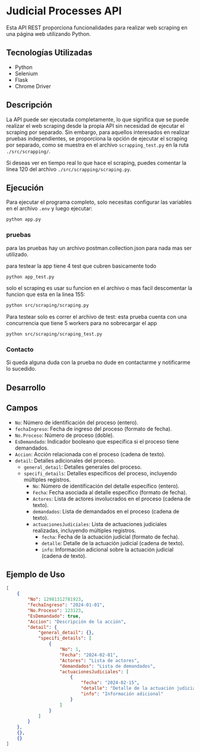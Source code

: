 # Judicial Processes API

Esta API REST proporciona funcionalidades para realizar web scraping en una página web utilizando Python.

## Tecnologías Utilizadas

- Python
- Selenium
- Flask
- Chrome Driver

## Descripción

La API puede ser ejecutada completamente, lo que significa que se puede realizar el web scraping desde la propia API sin necesidad de ejecutar el scraping por separado. Sin embargo, para aquellos interesados en realizar pruebas independientes, se proporciona la opción de ejecutar el scraping por separado, como se muestra en el archivo `scrapping_test.py` en la ruta `./src/scrapping/`.

Si deseas ver en tiempo real lo que hace el scraping, puedes comentar la línea 120 del archivo `./src/scrapping/scraping.py`.

## Ejecución

Para ejecutar el programa completo, solo necesitas configurar las variables en el archivo `.env` y luego ejecutar:

```sh
python app.py
```
### pruebas
para las pruebas hay un archivo postman.collection.json para nada mas ser utilizado.

para testear la app tiene 4 test que cubren basicamente todo
```sh
python app_test.py
```

solo el scraping es usar su funcion en el archivo o mas facil descomentar la funcion que esta en la linea 155:
```sh
python src/scraping/scraping.py
```

Para testear solo es correr el archivo de test:
esta prueba cuenta con una concurrencia que tiene 5 workers para no sobrecargar el app
```sh
python src/scraping/scraping_test.py
```

### Contacto
Si queda alguna duda con la prueba no dude en contactarme y notificarme lo sucedido.

## Desarrollo

## Campos

- `No`: Número de identificación del proceso (entero).
- `fechaIngreso`: Fecha de ingreso del proceso (formato de fecha).
- `No.Proceso`: Número de proceso (doble).
- `EsDemandado`: Indicador booleano que especifica si el proceso tiene demandados.
- `Accion`: Acción relacionada con el proceso (cadena de texto).
- `detail`: Detalles adicionales del proceso.
  - `general_detail`: Detalles generales del proceso.
  - `specifi_details`: Detalles específicos del proceso, incluyendo múltiples registros.
    - `No`: Número de identificación del detalle específico (entero).
    - `Fecha`: Fecha asociada al detalle específico (formato de fecha).
    - `Actores`: Lista de actores involucrados en el proceso (cadena de texto).
    - `demandados`: Lista de demandados en el proceso (cadena de texto).
    - `actuacionesJudiciales`: Lista de actuaciones judiciales realizadas, incluyendo múltiples registros.
      - `fecha`: Fecha de la actuación judicial (formato de fecha).
      - `detalle`: Detalle de la actuación judicial (cadena de texto).
      - `info`: Información adicional sobre la actuación judicial (cadena de texto).

## Ejemplo de Uso

```json
[
	{
		"No": 12981312781923,
		"fechaIngreso": "2024-01-01",
		"No.Proceso": 123123,
		"EsDemandado": true,
		"Accion": "Descripción de la acción",
		"detail": {
			"general_detail": {},
			"specifi_details": [
				{
					"No": 1,
					"Fecha": "2024-02-01",
					"Actores": "Lista de actores",
					"demandados": "Lista de demandados",
					"actuacionesJudiciales": [
						{
							"fecha": "2024-02-15",
							"detalle": "Detalle de la actuación judicial",
							"info": "Información adicional"
						}
					]
				}
			]
		}
	},
	{},
	{}
]